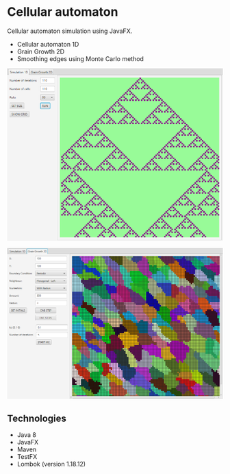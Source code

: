 # Cellular automaton
Cellular automaton simulation using JavaFX. 
- Cellular automaton 1D
- Grain Growth 2D
- Smoothing edges using Monte Carlo method

![CA simulation](./simulation.PNG) 

![CA Grain Growth](./grainGrowth.PNG)

## Technologies
- Java 8
- JavaFX
- Maven
- TestFX
- Lombok (version 1.18.12)

